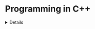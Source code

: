 # Programming in C++

<details>

## Chapter 1 · C++ Basics

<details>

<summary>Details</summary>

### Introduction to C++

- [Hello World](./Chapter%201%3A%20C%2B%2B%20Basics/1.%20Introduction%20to%20C%2B%2B/01.Hello%20World.cpp)
- [Print Two Lines](./Chapter%201%3A%20C%2B%2B%20Basics/1.%20Introduction%20to%20C%2B%2B/02.Print%20Two%20Lines.cpp)

### Variables

- [String to Integer](./Chapter%201%3A%20C%2B%2B%20Basics/2.Variables/String%20to%20Integer.cpp)
- [String to Boolean](./Chapter%201%3A%20C%2B%2B%20Basics/2.Variables/String%20to%20Boolean.cpp)
- [Integer to string](./Chapter%201%3A%20C%2B%2B%20Basics/2.Variables/Integer%20to%20string.cpp)

### Operators

- [Add Two Numbers](./Chapter%201%3A%20C%2B%2B%20Basics//3.Operators/01.Add%20Two%20Numbers.cpp)
- [Checking Boolean Equality](./Chapter%201%3A%20C%2B%2B%20Basics//3.Operators/02.Checking%20Boolean%20Equality.cpp)
- [Comparing Numbers](./Chapter%201%3A%20C%2B%2B%20Basics//3.Operators/03.Comparing%20Numbers.cpp)
- [Multiplying Numbers](./Chapter%201%3A%20C%2B%2B%20Basics//3.Operators/04.Multiplying%20Numbers.cpp)
- [Checking Boolean Inequality](./Chapter%201%3A%20C%2B%2B%20Basics//3.Operators/05.Checking%20Boolean%20Inequality.cpp)
- [Subtracting Numbers](./Chapter%201%3A%20C%2B%2B%20Basics//3.Operators/06.Subtracting%20Numbers.cpp)
- [Checking Value Equality](./Chapter%201%3A%20C%2B%2B%20Basics//3.Operators/07.Checking%20Value%20Equality.cpp)
- [Checking Less Than](./Chapter%201%3A%20C%2B%2B%20Basics//3.Operators/08.Checking%20Less%20Than.cpp)
- [Dividing Numbers](./Chapter%201%3A%20C%2B%2B%20Basics//3.Operators/09.Dividing%20Numbers.cpp)
- [Checking Value Inequality](./Chapter%201%3A%20C%2B%2B%20Basics//3.Operators/10.Checking%20Value%20Inequality.cpp)
- [Finding Remainders](./Chapter%201%3A%20C%2B%2B%20Basics//3.Operators/11.Finding%20Remainders.cpp)
- [Incrementing](./Chapter%201%3A%20C%2B%2B%20Basics//3.Operators/12.Incrementing.cpp)
- [Decrementing](./Chapter%201%3A%20C%2B%2B%20Basics//3.Operators/13.Decrementing.cpp)
- [Adding and Assigning](./Chapter%201%3A%20C%2B%2B%20Basics//3.Operators/14.Adding%20and%20Assigning.cpp)
- [Multiplying and Assigning](./Chapter%201%3A%20C%2B%2B%20Basics//3.Operators/15.Multiplying%20and%20Assigning.cpp)
- [Area of a Square](./Chapter%201%3A%20C%2B%2B%20Basics//3.Operators/16.Area%20of%20a%20Square.cpp)
- [Nth Term in an AP](./Chapter%201%3A%20C%2B%2B%20Basics//3.Operators/17.Nth%20Term%20in%20an%20AP.cpp)
- [Calculate area of Circle](./Chapter%201%3A%20C%2B%2B%20Basics//3.Operators/18.Calculate%20area%20of%20Circle.cpp)
- [Fahrenheit to Celcius](./Chapter%201%3A%20C%2B%2B%20Basics//3.Operators/19.Fahrenheit%20to%20Celcius.cpp)
- [Calculate volume of Cylinder](./Chapter%201%3A%20C%2B%2B%20Basics//3.Operatrs/20.Calculate%20volume%20of%20Cylinder.cpp)

</details>

## Chapter 2 • Strings and Flow Control

<details>

<summary>Details</summary>

### Strings and Math functions

- [Waiting Time](./Chapter%202%3A%20Strings%20and%20Flow%20Control/1.Strings%20and%20Math%20functions/01.Waiting%20Time.cpp)
- [Nobits's Test](./Chapter%202%3A%20Strings%20and%20Flow%20Control/1.Strings%20and%20Math%20functions/02.Nobitas's%20Test.cpp)
- [Ram Grades](./Chapter%202%3A%20Strings%20and%20Flow%20Control/1.Strings%20and%20Math%20functions/03.Ram%20Grades.cpp)
- [Increment and Decrement](./Chapter%202%3A%20Strings%20and%20Flow%20Control/1.Strings%20and%20Math%20functions/04.Increment%20and%20Decrement.cpp)
- [Nobita and Profit](./Chapter%202%3A%20Strings%20and%20Flow%20Control/1.Strings%20and%20Math%20functions/05.Nobita%20and%20Profit.cpp)
- [Operators](./Chapter%202%3A%20Strings%20and%20Flow%20Control/1.Strings%20and%20Math%20functions/06.Operators.cpp)
- [Simple Sum](./Chapter%202%3A%20Strings%20and%20Flow%20Control/1.Strings%20and%20Math%20functions/07.Simple%20Sum.cpp)
- [Dishes](./Chapter%202%3A%20Strings%20and%20Flow%20Control/1.Strings%20and%20Math%20functions/08.Dishes.cpp)
- [Steps Execution](./Chapter%202%3A%20Strings%20and%20Flow%20Control/1.Strings%20and%20Math%20functions/09.Steps%20Execution.cpp)
- [Nth term of GP](./Chapter%202%3A%20Strings%20and%20Flow%20Control/1.Strings%20and%20Math%20functions/10.Nth%20term%20of%20GP.cpp)
- [Distance between two points](./Chapter%202%3A%20Strings%20and%20Flow%20Control/1.Strings%20and%20Math%20functions/11.Distance%20between%20two%20points.cpp)
- [Length of Strings](./Chapter%202%3A%20Strings%20and%20Flow%20Control/1.Strings%20and%20Math%20functions/12.Length%20of%20Strings.cpp)
- [Adds two strings](./Chapter%202%3A%20Strings%20and%20Flow%20Control/1.Strings%20and%20Math%20functions/13.Adds%20two%20Strings.cpp)
- [Compare two strings](./Chapter%202%3A%20Strings%20and%20Flow%20Control/1.Strings%20and%20Math%20functions/14.Compare%20two%20strings.cpp)
- [Compare three Strings](../Chapter%202%3A%20Strings%20and%20Flow%20Control/1.Strings%20and%20Math%20functions/15.Compare%20three%20Strings.cpp)

### Conditional Statements

- [Positive or Negative number](./Chapter%202%3A%20Strings%20and%20Flow%20Control/2.Conditional%20Statements/01.Positive%20or%20Negative%20number.cpp)
- [Greater of two numbers](./Chapter%202%3A%20Strings%20and%20Flow%20Control/2.Conditional%20Statements/02.Greater%20of%20two%20numbers.cpp)
- [Grades](./Chapter%202%3A%20Strings%20and%20Flow%20Control/2.Conditional%20Statements/03.Grades.cpp)
- [Leap Year](./Chapter%202%3A%20Strings%20and%20Flow%20Control/2.Conditional%20Statements/04.Leap%20Yead.cpp)
- [Odd or Even Numbers](./Chapter%202%3A%20Strings%20and%20Flow%20Control/2.Conditional%20Statements/05.Odd%20or%20Even%20Numbers.cpp)

### Switch Case and Loops

- [Greatest of Three Numbers](./Chapter%202%3A%20Strings%20and%20Flow%20Control/3.Switch%20Case%20and%20Loops/01.Greatest%20of%20Three%20numbers.cpp)
- [Days of week](./Chapter%202%3A%20Strings%20and%20Flow%20Control/3.Switch%20Case%20and%20Loops/02.Days%20of%20week.cpp)
- [Sum of first N natural numbers](./Chapter%202%3A%20Strings%20and%20Flow%20Control/3.Switch%20Case%20and%20Loops/03.Sum%20of%20first%20N%20natural%20numbers.cpp)
- [Months of the year](./Chapter%202%3A%20Strings%20and%20Flow%20Control/3.Switch%20Case%20and%20Loops/04.Months%20of%20the%20year.cpp)
- [Sum of numbers in a range](./Chapter%202%3A%20Strings%20and%20Flow%20Control/3.Switch%20Case%20and%20Loops/06.Sum%20of%20numbers%20in%20a%20range.cpp)
- [Factorial](./Chapter%202%3A%20Strings%20and%20Flow%20Control/3.Switch%20Case%20and%20Loops/05.Factorial.cpp)
- [Fibonacci Series](./Chapter%202%3A%20Strings%20and%20Flow%20Control/3.Switch%20Case%20and%20Loops/07.Fibonacci%20Series.cpp)

</details>

## Chapter 3 • Patterns and Arrays

<details>

<summary>Details</summary>

### Patterns

- [Pyramid Pattern](./Chapter%203%3A%20Patterns%20and%20Arrays/1.Patterns/01.Pyramid%20Pattern.cpp)
- [Star Pattern](./Chapter%203%3A%20Patterns%20and%20Arrays/1.Patterns/02.Star%20pattern.cpp)
- [Star Pattern 2](./Chapter%203%3A%20Patterns%20and%20Arrays/1.Patterns/03.Star%20pattern%202.cpp)
- [Print Number Pattern](./Chapter%203%3A%20Patterns%20and%20Arrays/1.Patterns/04.Print%20Number%20Pattern.cpp)
- [Print Number Pattern 2](./Chapter%203%3A%20Patterns%20and%20Arrays/1.Patterns/05.Print%20Number%20Pattern%202.cpp)
- [Triangle pattern print](./Chapter%203%3A%20Patterns%20and%20Arrays/1.Patterns/06.Triangle%20Pattern.cpp)

### 1D Arrays and Pointers

- [Sum of numbers in array](./Chapter%203%3A%20Patterns%20and%20Arrays/2.1D%20Arrays%20and%20Pointers/01.Sum%20of%20numbers%20in%20array.cpp)
- [Maximum number in an array](./Chapter%203%3A%20Patterns%20and%20Arrays/2.1D%20Arrays%20and%20Pointers/01.Sum%20of%20numbers%20in%20array.cpp)
- [Count even numbers in array](./Chapter%203%3A%20Patterns%20and%20Arrays/2.1D%20Arrays%20and%20Pointers/03.Count%20even%20numbers%20in%20array.cpp)
- [Minimum number in an array](./Chapter%203%3A%20Patterns%20and%20Arrays/2.1D%20Arrays%20and%20Pointers/04.Minimum%20number%20in%20an%20array.cpp)
- [Average of all numbers in an array](./Chapter%203%3A%20Patterns%20and%20Arrays/2.1D%20Arrays%20and%20Pointers/05.%20Average%20of%20all%20numbers%20in%20an%20array.cpp)
- [Replace even number by 0 and odd by 1](./Chapter%203%3A%20Patterns%20and%20Arrays/2.1D%20Arrays%20and%20Pointers/06.Replace%20even%20number%20by%200%20and%20odd%20by%201.cpp)
- [Reverse an Array](./Chapter%203%3A%20Patterns%20and%20Arrays/2.1D%20Arrays%20and%20Pointers/07.Reverse%20an%20Array.cpp)
- [Sum of all positive numbers in array](./Chapter%203%3A%20Patterns%20and%20Arrays/2.1D%20Arrays%20and%20Pointers/08.Sum%20of%20all%20positive%20numbers%20in%20array.cpp)
- [Pair with given sum](./Chapter%203%3A%20Patterns%20and%20Arrays/2.1D%20Arrays%20and%20Pointers/09.Pair%20with%20given%20sum.cpp)
- [Sum of numbers in array](./Chapter%203%3A%20Patterns%20and%20Arrays/2.1D%20Arrays%20and%20Pointers/01.Sum%20of%20numbers%20in%20array.cpp)
- [Maximum number in an array](./Chapter%203%3A%20Patterns%20and%20Arrays/2.1D%20Arrays%20and%20Pointers/01.Sum%20of%20numbers%20in%20array.cpp)
- [Count even numbers in array](../Chapter%203%3A%20Patterns%20and%20Arrays/2.1D%20Arrays%20and%20Pointers/03.Count%20even%20numbers%20in%20array.cpp)
- [Minimum number in an array](../Chapter%203%3A%20Patterns%20and%20Arrays/2.1D%20Arrays%20and%20Pointers/04.Minimum%20number%20in%20an%20array.cpp)
- [Average of all numbers in an array](../Chapter%203%3A%20Patterns%20and%20Arrays/2.1D%20Arrays%20and%20Pointers/05.%20Average%20of%20all%20numbers%20in%20an%20array.cpp)
- [Replace even number by 0 and odd by 1](../Chapter%203%3A%20Patterns%20and%20Arrays/2.1D%20Arrays%20and%20Pointers/06.Replace%20even%20number%20by%200%20and%20odd%20by%201.cpp)
- [Reverse an Array](../Chapter%203%3A%20Patterns%20and%20Arrays/2.1D%20Arrays%20and%20Pointers/07.Reverse%20an%20Array.cpp)
- [Sum of all positive numbers in array](../Chapter%203%3A%20Patterns%20and%20Arrays/2.1D%20Arrays%20and%20Pointers/08.Sum%20of%20all%20positive%20numbers%20in%20array.cpp)
- [Pair with given sum](../Chapter%203%3A%20Patterns%20and%20Arrays/2.1D%20Arrays%20and%20Pointers/09.Pair%20with%20given%20sum.cpp)

## 2D Arrays

- [Maximum Element in 2D array](./Chapter%203%3A%20Patterns%20and%20Arrays/3.2D%20Arrays/01.Maximum%20Element%20in%202D%20array.cpp)
- [Sum of all elements in 2D array](./Chapter%203%3A%20Patterns%20and%20Arrays/3.2D%20Arrays/02.Sum%20of%20all%20elements%20in%202D%20array.cpp)
- [Row with maximum ones](../Chapter%203%3A%20Patterns%20and%20Arrays/3.2D%20Arrays/03.Row%20with%20maximum%20ones.cpp)
- [Minimum Element in 2D array](./Chapter%203%3A%20Patterns%20and%20Arrays/3.2D%20Arrays/04.Minimum%20Element%20in%202D%20array.cpp)
- [Average of all elements in 2D array](./Chapter%203%3A%20Patterns%20and%20Arrays/3.2D%20Arrays/05.Average%20of%20all%20elements%20in%202D%20array.cpp)
- [Sum of diagonal elements](./Chapter%203%3A%20Patterns%20and%20Arrays/3.2D%20Arrays/06.Sum%20of%20diagonal%20elements.cpp)
- [Searching an element](./Chapter%203%3A%20Patterns%20and%20Arrays/3.2D%20Arrays/07.Searching%20an%20element.cpp)
- [Maximum element in each row](./Chapter%203%3A%20Patterns%20and%20Arrays/3.2D%20Arrays/08.Maximum%20element%20in%20each%20row.cpp)
- [Sum of anti diagonal elements](./Chapter%203%3A%20Patterns%20and%20Arrays/3.2D%20Arrays/09.Sum%20of%20anti%20diagonal%20elements.cpp)

</details>

## Chapter 4 • Methods & OOPs

<details>

### Methods and OOPs

- [Function to swap two numbers](./Chapter%204%3A%20Methods%20%26%20OOPs/1.Methods%20and%20OOPs/01.Function%20to%20swap%20two%20numbers.cpp)
- [Function to check if a number is prime or not](./Chapter%204%3A%20Methods%20%26%20OOPs/1.Methods%20and%20OOPs/02.Function%20to%20check%20if%20a%20number%20is%20prime%20or%20not.cpp)
- [Function to find smallest among three numbers](./Chapter%204%3A%20Methods%20%26%20OOPs/1.Methods%20and%20OOPs/03.Function%20to%20find%20smallest%20among%20three%20numbers.cpp)
- [Function to count vowels in a string](./Chapter%204%3A%20Methods%20%26%20OOPs/1.Methods%20and%20OOPs/04.Function%20to%20count%20vowels%20in%20a%20string.cpp)
- [Function to find maximum element in an array](./Chapter%204%3A%20Methods%20%26%20OOPs/1.Methods%20and%20OOPs/05.Function%20to%20find%20maximum%20element%20in%20an%20array.cpp)
- [Function to search an element in an array](./Chapter%204%3A%20Methods%20%26%20OOPs/1.Methods%20and%20OOPs/06.Function%20to%20search%20an%20element%20in%20an%20array.cpp)
- [Create a class called Student](./Chapter%204%3A%20Methods%20%26%20OOPs/1.Methods%20and%20OOPs/07.Create%20a%20class%20called%20Student.cpp)
- [Create a class called "Dog "](./Chapter%204%3A%20Methods%20%26%20OOPs/1.Methods%20and%20OOPs/08.Create%20a%20class%20called%20Dog.cpp)
- [Create a class called "Animal" and constructor](./Chapter%204%3A%20Methods%20%26%20OOPs/1.Methods%20and%20OOPs/09.Create%20a%20class%20called%20Animal%20and%20constructor.cpp)

### OOPs Part 2

- [Create a class called Animal](./Chapter%204%3A%20Methods%20%26%20OOPs/2.OOPs%20Part%202/001.Create%20a%20class%20called%20Animal.cpp)
- [Create a class called Animal I](./Chapter%204%3A%20Methods%20%26%20OOPs/2.OOPs%20Part%202/002.Create%20a%20class%20called%20Animal%20I.java)
- [Create a class called Shape I](./Chapter%204%3A%20Methods%20%26%20OOPs/2.OOPs%20Part%202/003.Create%20a%20class%20called%20Shape%20I.cpp)
- [Create a class called Shape II](./Chapter%204%3A%20Methods%20%26%20OOPs/2.OOPs%20Part%202/004.Create%20a%20class%20called%20Shape%20II.java)

</details>

</details>

